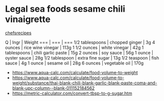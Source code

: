 # Legal sea foods sesame chili vinaigrette

[chefsrecipes](http://www.chefsrecipes.org/show552.htm)

Q | Ingr | Weight
=== | === | ===
1/2 tablespoons | chopped ginger | 3g 
4 ounces | rice wine vinegar | 113g
1 1/2 ounces | white vinegar | 42g
1 tablespoons | chili garlic paste | 15g
2 ounces | soy sauce | 56g
1 ounce | oyster sauce | 28g
1/2 tablespoon | extra fine sugar | 13g 
1/2 teaspoon | fish sauce | 4g 
1 ounce | sesame oil | 28g
6 ounces | vegetable oil | 170g

- https://www.aqua-calc.com/calculate/food-volume-to-weight
- https://www.aqua-calc.com/calculate/food-volume-to-weight/substance/thai-blank-chili-blank-garlic-blank-paste-coma-and-blank-upc-column--blank-011152184562
- https://metric-calculator.com/convert-tbsp-to-g-sugar.htm
